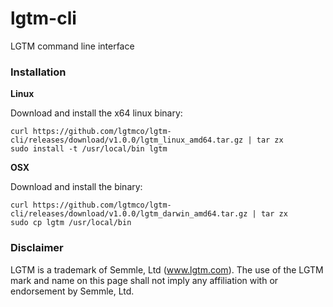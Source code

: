 # lgtm-cli
LGTM command line interface

### Installation

**Linux**

Download and install the x64 linux binary:

```
curl https://github.com/lgtmco/lgtm-cli/releases/download/v1.0.0/lgtm_linux_amd64.tar.gz | tar zx
sudo install -t /usr/local/bin lgtm
```

**OSX**

Download and install the binary:

```
curl https://github.com/lgtmco/lgtm-cli/releases/download/v1.0.0/lgtm_darwin_amd64.tar.gz | tar zx
sudo cp lgtm /usr/local/bin
```

### Disclaimer

LGTM is a trademark of Semmle, Ltd (www.lgtm.com). The use of the LGTM mark and name on this page shall not imply any affiliation with or endorsement by Semmle, Ltd.
